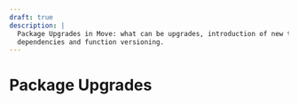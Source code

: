 ```yaml
---
draft: true
description: |
  Package Upgrades in Move: what can be upgrades, introduction of new types, updating
  dependencies and function versioning.
---
```


# Package Upgrades
